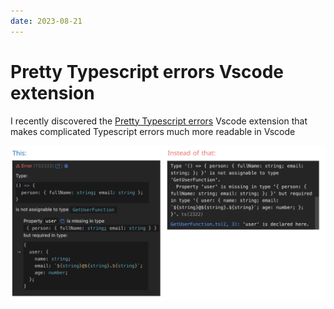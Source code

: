 ```yaml
---
date: 2023-08-21
---
```


# Pretty Typescript errors Vscode extension

I recently discovered the [Pretty Typescript errors](https://marketplace.visualstudio.com/items?itemName=yoavbls.pretty-ts-errors) Vscode extension that makes complicated Typescript errors much more readable in Vscode

![tooltip comparison screenshot](pretty-typescript-errors.png)
